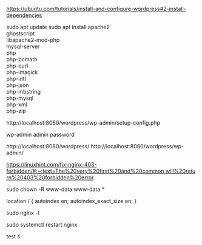 https://ubuntu.com/tutorials/install-and-configure-wordpress#2-install-dependencies

sudo apt update
sudo apt install apache2 \
                 ghostscript \
                 libapache2-mod-php \
                 mysql-server \
                 php \
                 php-bcmath \
                 php-curl \
                 php-imagick \
                 php-intl \
                 php-json \
                 php-mbstring \
                 php-mysql \
                 php-xml \
                 php-zip


http://localhost:8080/wordpress/wp-admin/setup-config.php

wp-admin
admin
password

http://localhost:8080/wordpress/
http://localhost:8080/wordpress/wp-admin/


https://linuxhint.com/fix-nginx-403-forbidden/#:~:text=The%20very%20first%20and%20common,will%20return%20403%20forbidden%20error.

sudo chown -R www-data:www-data *

location / {
autoindex on;
autoindex_exact_size on;
}

sudo nginx -t

sudo systemctl restart nginx

test s